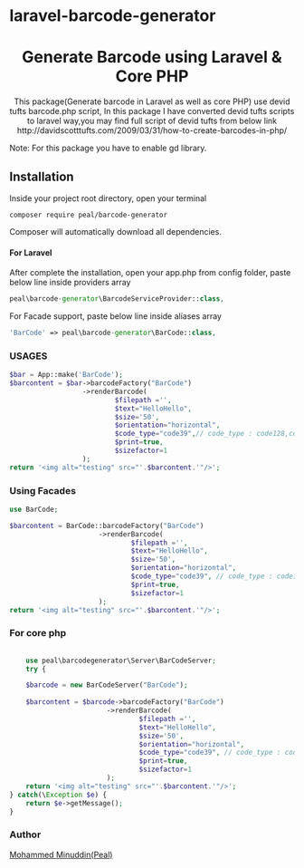 # laravel-barcode-generator
<h1 align="center">Generate Barcode using Laravel & Core PHP</h1>

<p align="center">
This package(Generate barcode in Laravel as well as core PHP) use devid tufts barcode.php script, In this package I have converted devid tufts scripts to laravel way,you may find full script of devid tufts from below link
http://davidscotttufts.com/2009/03/31/how-to-create-barcodes-in-php/

Note: For this package you have to enable gd library.
</p>

## Installation

Inside your project root directory, open your terminal

```shell
composer require peal/barcode-generator
```

Composer will automatically download all dependencies.

#### For Laravel

After complete the installation, open your app.php from config folder, paste below line inside providers array 

```php
peal\barcode-generator\BarcodeServiceProvider::class,
```

For Facade support, paste below line inside aliases array

```php
'BarCode' => peal\barcode-generator\BarCode::class,
```

### USAGES 

```php
$bar = App::make('BarCode');
$barcontent = $bar->barcodeFactory("BarCode")
                  ->renderBarcode(
                          $filepath ='', 
                          $text="HelloHello", 
                          $size='50', 
                          $orientation="horizontal", 
                          $code_type="code39",// code_type : code128,code39,code128b,code128a,code25,codabar 
                          $print=true, 
                          $sizefactor=1
                  );
return '<img alt="testing" src="'.$barcontent.'"/>';
```
### Using Facades

```php
use BarCode;

$barcontent = BarCode::barcodeFactory("BarCode")
                      ->renderBarcode(
                              $filepath ='', 
                              $text="HelloHello", 
                              $size='50', 
                              $orientation="horizontal", 
                              $code_type="code39", // code_type : code128,code39,code128b,code128a,code25,codabar 
                              $print=true, 
                              $sizefactor=1
                      );
return '<img alt="testing" src="'.$barcontent.'"/>';

```

### For core php
```php
    
    use peal\barcodegenerator\Server\BarCodeServer;
    try {

    $barcode = new BarCodeServer("BarCode");
        
    $barcontent = $barcode->barcodeFactory("BarCode")
                        ->renderBarcode(
                                $filepath ='', 
                                $text="HelloHello", 
                                $size='50', 
                                $orientation="horizontal", 
                                $code_type="code39", // code_type : code128,code39,code128b,code128a,code25,codabar 
                                $print=true, 
                                $sizefactor=1
                        );
    return '<img alt="testing" src="'.$barcontent.'"/>';
} catch(\Exception $e) {
    return $e->getMessage();
}
```

### Author

[Mohammed Minuddin(Peal)](https://moinshareidea.wordpress.com)

